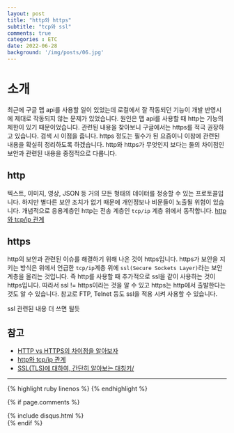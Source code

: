 ```yaml
---
layout: post
title: "http와 https"
subtitle: "tcp와 ssl"
comments: true
categories : ETC
date: 2022-06-28
background: '/img/posts/06.jpg'
---
```


# 소개
최근에 구글 맵 api를 사용할 일이 있었는데 로컬에서 잘 작동되던 기능이 개발 반영시에 제대로 작동되지 않는 문제가 있었습니다. 
원인은 맵 api를 사용할 때 http는 기능의 제한이 있기 때문이었습니다.
관련된 내용을 찾아보니 구글에서는 https를 적극 권장하고 있습니다. 검색 시 이점을 줍니다.
https 정도는 필수가 된 요즘이니 이참에 관련된 내용을 확실히 정리하도록 하겠습니다.
http와 https가 무엇인지 보다는 둘의 차이점인 보안과 관련된 내용을 중점적으로 다룹니다.

## http
텍스트, 이미지, 영상, JSON 등 거의 모든 형태의 데이터를 정송할 수 있는 프로토콜입니다. 
하지만 별다른 보안 조치가 없기 때문에 개인정보나 비문들이 노출될 위험이 있습니다.
개념적으로 응용계층인 http는 전송 계층인 `tcp/ip` 계층 위에서 동작합니다. [http와 tcp/ip 관계](https://cordingdiary.tistory.com/m/entry/%EC%9B%B9-%EC%9B%B9-%EA%B8%B0%EC%B4%88-1-HTTP-TCPIP)

## https
http의 보안과 관련된 이슈를 해결하기 위해 나온 것이 https입니다.
https가 보안을 지키는 방식은 위에서 언급한 `tcp/ip`계층 위에 `ssl(Secure Sockets Layer)`라는 보안 계층을 올리는 것입니다.
즉 http를 사용할 때 추가적으로 ssl을 같이 사용하는 것이 https입니다.
따라서 ssl != https이라는 것을 알 수 있고 https는 http에서 출발한다는 것도 알 수 있습니다.
참고로 FTP, Telnet 등도 ssl을 적용 시켜 사용할 수 있습니다.

ssl 관련된 내용 더 쓰면 될듯


## 참고
- [HTTP vs HTTPS의 차이점을 알아보자](https://devjem.tistory.com/3)
- [http와 tcp/ip 관계](https://cordingdiary.tistory.com/m/entry/%EC%9B%B9-%EC%9B%B9-%EA%B8%B0%EC%B4%88-1-HTTP-TCPIP)
- [SSL(TLS)에 대하여, 간단히 알아보는 대칭키/](https://proni.tistory.com/m/entry/SSLTLS%EC%97%90-%EB%8C%80%ED%95%98%EC%97%AC-%EA%B0%84%EB%8B%A8%ED%9E%88-%EC%95%8C%EC%95%84%EB%B3%B4%EB%8A%94-%EB%8C%80%EC%B9%AD%ED%82%A4%EA%B3%B5%EA%B0%9C%ED%82%A4)
--- 

{% highlight ruby linenos %}
{% endhighlight %}

{% if page.comments %}
<div id="post-disqus" class="container">
{% include disqus.html %}
</div>
{% endif %}
